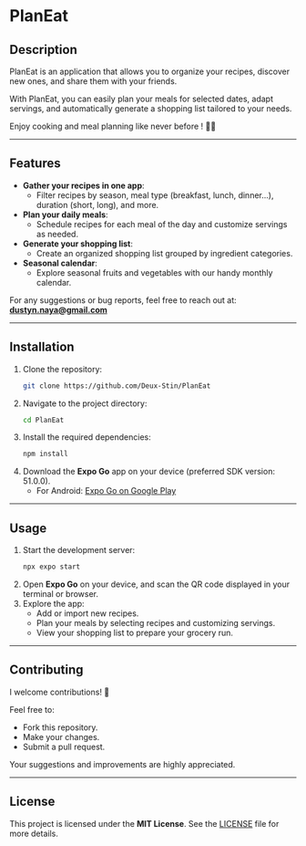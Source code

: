 # PlanEat

## Description

PlanEat is an application that allows you to organize your recipes, discover new ones, and share them with your friends. 

With PlanEat, you can easily plan your meals for selected dates, adapt servings, and automatically generate a shopping list tailored to your needs.

Enjoy cooking and meal planning like never before ! 🥗✨

---

## Features

- **Gather your recipes in one app**: 
  - Filter recipes by season, meal type (breakfast, lunch, dinner...), duration (short, long), and more. 
- **Plan your daily meals**: 
  - Schedule recipes for each meal of the day and customize servings as needed.
- **Generate your shopping list**: 
  - Create an organized shopping list grouped by ingredient categories.
- **Seasonal calendar**: 
  - Explore seasonal fruits and vegetables with our handy monthly calendar.

For any suggestions or bug reports, feel free to reach out at: **dustyn.naya@gmail.com**

---

## Installation

1. Clone the repository:
    ```bash
    git clone https://github.com/Deux-Stin/PlanEat
    ```
2. Navigate to the project directory:
    ```bash
    cd PlanEat
    ```
3. Install the required dependencies:
    ```bash
    npm install
    ```
4. Download the **Expo Go** app on your device (preferred SDK version: 51.0.0). 
   - For Android: [Expo Go on Google Play](https://play.google.com/store/apps/details?id=host.exp.exponent)

---

## Usage

1. Start the development server:
    ```bash
    npx expo start
    ```
2. Open **Expo Go** on your device, and scan the QR code displayed in your terminal or browser.
3. Explore the app:
    - Add or import new recipes.
    - Plan your meals by selecting recipes and customizing servings.
    - View your shopping list to prepare your grocery run.

---

## Contributing

I welcome contributions! 🚀 

Feel free to:
- Fork this repository.
- Make your changes.
- Submit a pull request.

Your suggestions and improvements are highly appreciated.

---

## License

This project is licensed under the **MIT License**. See the [LICENSE](LICENSE) file for more details.